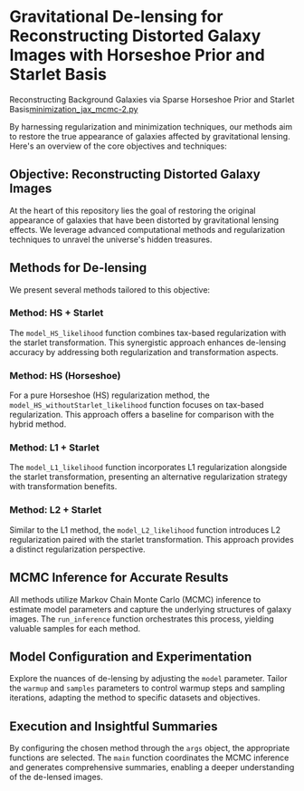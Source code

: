 # Gravitational De-lensing for Reconstructing Distorted Galaxy Images with Horseshoe Prior and Starlet Basis
Reconstructing Background Galaxies via Sparse Horseshoe Prior and Starlet Basis[minimization_jax_mcmc-2.py](..%2F..%2FDownloads%2Fcopy_of_main_minimization_jax_mcmc-2.py)


By harnessing regularization and minimization techniques, our methods aim to restore the true appearance of galaxies affected by gravitational lensing. Here's an overview of the core objectives and techniques:

## Objective: Reconstructing Distorted Galaxy Images
At the heart of this repository lies the goal of restoring the original appearance of galaxies that have been distorted by gravitational lensing effects. We leverage advanced computational methods and regularization techniques to unravel the universe's hidden treasures.

## Methods for De-lensing
We present several methods tailored to this objective:

### Method: HS + Starlet
The `model_HS_likelihood` function combines tax-based regularization with the starlet transformation. This synergistic approach enhances de-lensing accuracy by addressing both regularization and transformation aspects.

### Method: HS (Horseshoe)
For a pure Horseshoe (HS) regularization method, the `model_HS_withoutStarlet_likelihood` function focuses on tax-based regularization. This approach offers a baseline for comparison with the hybrid method.

### Method: L1 + Starlet
The `model_L1_likelihood` function incorporates L1 regularization alongside the starlet transformation, presenting an alternative regularization strategy with transformation benefits.

### Method: L2 + Starlet
Similar to the L1 method, the `model_L2_likelihood` function introduces L2 regularization paired with the starlet transformation. This approach provides a distinct regularization perspective.

## MCMC Inference for Accurate Results
All methods utilize Markov Chain Monte Carlo (MCMC) inference to estimate model parameters and capture the underlying structures of galaxy images. The `run_inference` function orchestrates this process, yielding valuable samples for each method.

## Model Configuration and Experimentation
Explore the nuances of de-lensing by adjusting the `model` parameter. Tailor the `warmup` and `samples` parameters to control warmup steps and sampling iterations, adapting the method to specific datasets and objectives.

## Execution and Insightful Summaries
By configuring the chosen method through the `args` object, the appropriate functions are selected. The `main` function coordinates the MCMC inference and generates comprehensive summaries, enabling a deeper understanding of the de-lensed images.

